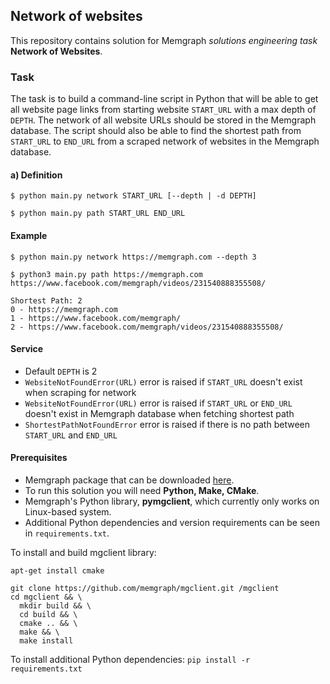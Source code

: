 ## Network of websites

This repository contains solution for Memgraph <i>solutions engineering task</i> <b>Network of Websites</b>.

### Task
The task is to build a command-line script in Python that will be able to get all website page links from starting website ```START_URL``` with a max depth of ```DEPTH```. The network of all website URLs should be stored in the Memgraph database. The script should also be able to find the shortest path from ```START_URL``` to ```END_URL``` from a scraped network of websites in the Memgraph database.

#### a) Definition
```$ python main.py network START_URL [--depth | -d DEPTH]```

```$ python main.py path START_URL END_URL```

#### Example
```$ python main.py network https://memgraph.com --depth 3```

```$ python3 main.py path https://memgraph.com https://www.facebook.com/memgraph/videos/231540888355508/```
```
Shortest Path: 2
0 - https://memgraph.com
1 - https://www.facebook.com/memgraph/
2 - https://www.facebook.com/memgraph/videos/231540888355508/
```
#### Service
- Default ```DEPTH``` is 2
- ```WebsiteNotFoundError(URL)``` error is raised if ```START_URL``` doesn't exist when scraping for network
- ```WebsiteNotFoundError(URL)``` error is raised if ```START_URL``` or ```END_URL``` doesn't exist in Memgraph database when fetching shortest path
- ```ShortestPathNotFoundError``` error is raised if there is no path between ```START_URL``` and ```END_URL```

#### Prerequisites
- Memgraph package that can be downloaded <a href="https://memgraph.com/download"> here</a>.
- To run this solution you will need <b>Python, Make, CMake</b>.
- Memgraph's Python library, <b>pymgclient</b>, which currently only works on Linux-based system.
- Additional Python dependencies and version requirements can be seen in ```requirements.txt```.

To install and build mgclient library:
```
apt-get install cmake

git clone https://github.com/memgraph/mgclient.git /mgclient
cd mgclient && \
  mkdir build && \
  cd build && \
  cmake .. && \
  make && \
  make install
```

To install additional Python dependencies:
```pip install -r requirements.txt```
